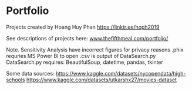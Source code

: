 # Portfolio
Projects created by Hoang Huy Phan
https://linktr.ee/hoph2019

See descriptions of projects here:
www.thefifthmeal.com/portfolio/

Note.
Sensitivity Analysis have incorrect figures for privacy reasons
.phix requries MS Power BI to open
.csv is output of DataSearch.py
DataSearch.py requires: BeautifulSoup, datetime, pandas, tkinter


Some data sources:
https://www.kaggle.com/datasets/nycopendata/high-schools
https://www.kaggle.com/datasets/utkarshx27/movies-dataset


